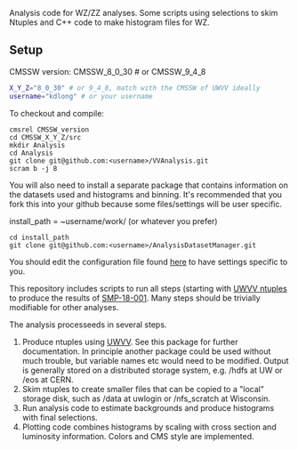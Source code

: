 Analysis code for WZ/ZZ analyses. Some scripts using selections to skim Ntuples and C++ code to make histogram files for WZ.

Setup
-----------
CMSSW version: CMSSW_8_0_30 # or CMSSW_9_4_8
```bash
X_Y_Z="8_0_30" # or 9_4_8, match with the CMSSW of UWVV ideally
username="kdlong" # or your username
```

To checkout and compile:

```console
cmsrel CMSSW_version
cd CMSSW_X_Y_Z/src
mkdir Analysis
cd Analysis
git clone git@github.com:<username>/VVAnalysis.git
scram b -j 8
```

You will also need to install a separate package that contains information on the datasets used and histograms and binning. It's recommended that you fork this into your github because some files/settings will be user specific.

install_path = ~username/work/ (or whatever you prefer)

```console
cd install_path
git clone git@github.com:<username>/AnalysisDatasetManager.git
```

You should edit the configuration file found [here](../master/Templates/config) to have settings specific to you. 

This repository includes scripts to run all steps (starting with [UWVV ntuples](https://github.com/uwcms/UWVV]) to produce the results of [SMP-18-001](http://cms.cern.ch/iCMS/analysisadmin/cadilines?line=SMP-18-001). Many steps should be trivially modifiable for other analyses. 

The analysis processeeds in several steps.

1. Produce ntuples using [UWVV](https://github.com/uwcms/UWVV]). See this package for further documentation. In principle another package could be used without much trouble, but variable names etc would need to be modified. Output is generally stored on a distributed storage system, e.g. /hdfs at UW or /eos at CERN.
2. Skim ntuples to create smaller files that can be copied to a "local" storage disk, such as /data at uwlogin or /nfs_scratch at Wisconsin.
3. Run analysis code to estimate backgrounds and produce histograms with final selections.
4. Plotting code combines histograms by scaling with cross section and luminosity information. Colors and CMS style are implemented.
